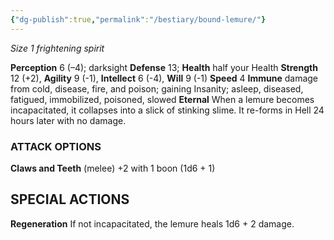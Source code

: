 ```yaml
---
{"dg-publish":true,"permalink":"/bestiary/bound-lemure/"}
---
```


*Size 1 frightening spirit*

**Perception** 6 (–4); darksight
**Defense** 13; **Health** half your Health
**Strength** 12 (+2), **Agility** 9 (-1), **Intellect** 6 (-4), **Will** 9 (-1)
**Speed** 4
**Immune** damage from cold, disease, fire, and poison; gaining Insanity; asleep, diseased, fatigued, immobilized, poisoned, slowed
**Eternal** When a lemure becomes incapacitated, it collapses into a slick of stinking slime. It re-forms in Hell 24 hours later with no damage.
### ATTACK OPTIONS
**Claws and Teeth** (melee) +2 with 1 boon (1d6 + 1)
## SPECIAL ACTIONS
**Regeneration** If not incapacitated, the lemure heals 1d6 + 2 damage.